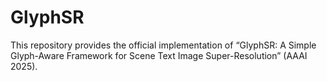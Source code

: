 # GlyphSR
This repository provides the official implementation of “GlyphSR: A Simple Glyph-Aware Framework for Scene Text Image Super-Resolution” (AAAI 2025).
